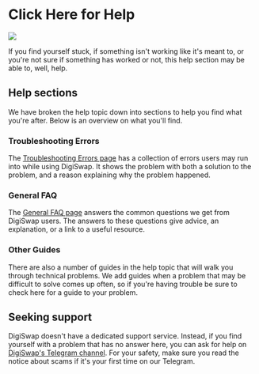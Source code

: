 # Click Here for Help

![](<../.gitbook/assets/docs masthead (10).png>)

If you find yourself stuck, if something isn't working like it's meant to, or you're not sure if something has worked or not, this help section may be able to, well, help.

## Help sections

We have broken the help topic down into sections to help you find what you're after. Below is an overview on what you'll find.

### Troubleshooting Errors

The [Troubleshooting Errors page](https://docs.digiswap.finance/help/troubleshooting) has a collection of errors users may run into while using DigiSwap. It shows the problem with both a solution to the problem, and a reason explaining why the problem happened.

### General FAQ

The [General FAQ page](https://docs.digiswap.finance/help/faq) answers the common questions we get from DigiSwap users. The answers to these questions give advice, an explanation, or a link to a useful resource.

### Other Guides

There are also a number of guides in the help topic that will walk you through technical problems. We add guides when a problem that may be difficult to solve comes up often, so if you're having trouble be sure to check here for a guide to your problem.

## Seeking support

DigiSwap doesn't have a dedicated support service. Instead, if you find yourself with a problem that has no answer here, you can ask for help on [DigiSwap's Telegram channel](https://t.me/pancakeswap). For your safety, make sure you read the notice about scams if it's your first time on our Telegram.
